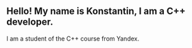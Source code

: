 ## Hello! My name is Konstantin, I am a C++ developer. 

I am a student of the C++ course from Yandex.

